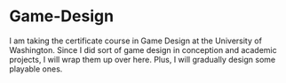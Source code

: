 # Game-Design
I am taking the certificate course in Game Design at the University of Washington. Since I did sort of game design in conception and academic projects, I will wrap them up over here. Plus, I will gradually design some playable ones.
